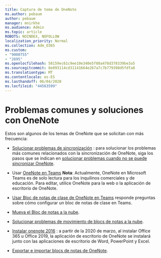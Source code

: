 ```yaml
---
title: Captura de tema de OneNote
ms.author: pebaum
author: pebaum
manager: mnirkhe
ms.audience: Admin
ms.topic: article
ROBOTS: NOINDEX, NOFOLLOW
localization_priority: Normal
ms.collection: Adm_O365
ms.custom:
- "9000755"
- "2695"
ms.openlocfilehash: 58159ec61c9ee10e340e5f88a478d378339be3a5
ms.sourcegitcommit: 8e093114cd31141664e267a7c7b779398d5fdfa8
ms.translationtype: MT
ms.contentlocale: es-ES
ms.lasthandoff: 06/04/2020
ms.locfileid: "44563599"
---
```

# <a name="common-issues-and-resolutions-with-onenote"></a>Problemas comunes y soluciones con OneNote

Estos son algunos de los temas de OneNote que se solicitan con más frecuencia:

- [Solucionar problemas de sincronización](https://support.office.com/article/299495ef-66d1-448f-90c1-b785a6968d45) : para solucionar los problemas más comunes relacionados con la sincronización de OneNote, siga los pasos que se indican en [solucionar problemas cuando no se puede sincronizar OneNote](https://support.office.com/article/Fix-issues-when-you-can-t-sync-OneNote-299495ef-66d1-448f-90c1-b785a6968d45).

- Usar [OneNote en Teams](https://support.microsoft.com/office/0ec78cc3-ba3b-4279-a88e-aa40af9865c2) **Nota**: Actualmente, OneNote en Microsoft Teams es de solo lectura para los inquilinos comerciales y de educación. Para editar, utilice OneNote para la web o la aplicación de escritorio de OneNote.

- [Usar Bloc de notas de clase de OneNote en Teams](https://support.office.com/article/bd77f11f-27cd-4d41-bfbd-2b11799f1440) responde preguntas sobre cómo configurar un bloc de notas de clase en Teams.

- [Mueva el Bloc de notas a la nube](https://support.office.com/article/d5c28b91-7b9c-45be-8f0c-529bdbba019a).

- [Solucionar problemas de movimiento de blocs de notas a la nube](https://support.office.com/article/70528107-11dc-4f3f-b695-b150059dfd78).

- [Instalar onenote 2016](https://support.office.com/article/c08068d8-b517-4464-9ff2-132cb9c45c08) : a partir de la 2020 de marzo, al instalar Office 365 u Office 2019, la aplicación de escritorio de OneNote se instalará junto con las aplicaciones de escritorio de Word, PowerPoint y Excel.

- [Exportar e importar blocs de notas de OneNote](https://support.office.com/article/a4b60da5-8f33-464e-b1ba-b95ce540f309).
